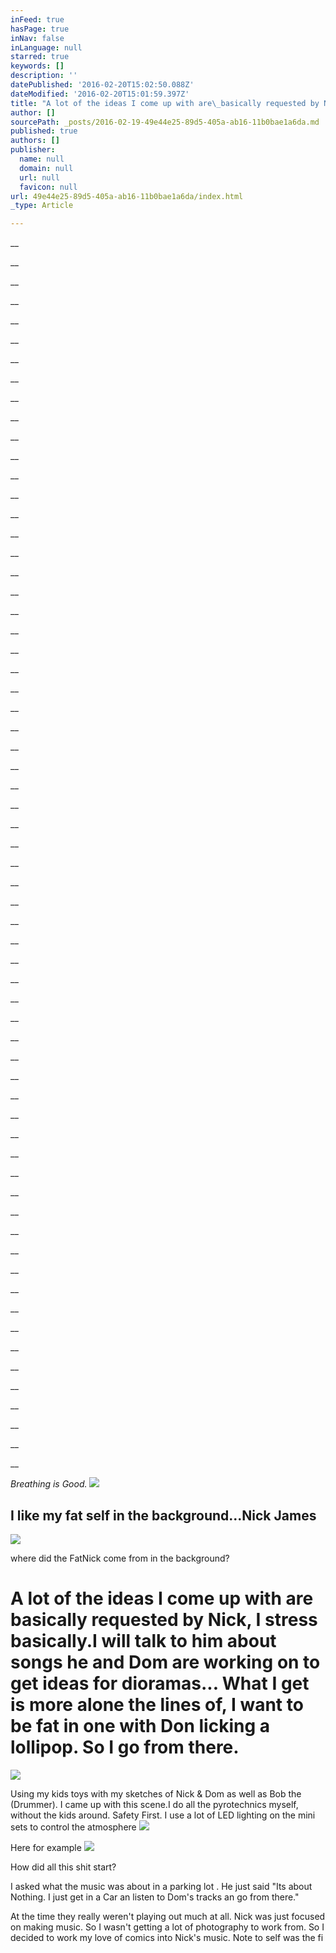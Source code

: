 ```yaml
---
inFeed: true
hasPage: true
inNav: false
inLanguage: null
starred: true
keywords: []
description: ''
datePublished: '2016-02-20T15:02:50.088Z'
dateModified: '2016-02-20T15:01:59.397Z'
title: "A lot of the ideas I come up with are\_basically requested by Nick, I stress basically.I will talk to him about songs he and Dom are working on to get ideas for\_dioramas... What I get is more alone the lines of, I\_want to be fat in one with Don licking a\_lollipop. So I go from there."
author: []
sourcePath: _posts/2016-02-19-49e44e25-89d5-405a-ab16-11b0bae1a6da.md
published: true
authors: []
publisher:
  name: null
  domain: null
  url: null
  favicon: null
url: 49e44e25-89d5-405a-ab16-11b0bae1a6da/index.html
_type: Article

---
```

__

__

__

__

__

__

__

__

__

__

__

__

__

__

__

__

__

__

__

__

__

__

__

__

__

__

__

__

__

__

__

__

__

__

__

__

__

__

__

__

__

__

__

__

__

__

__

__

__

__

__

__

__

__

__

__

__

__

__

__

__

__

__

__

_Breathing is Good._
![](https://the-grid-user-content.s3-us-west-2.amazonaws.com/e9294022-45d7-4933-bde4-8a018b5dccbc.jpg)

## I like my fat self in the background...Nick James
![](https://the-grid-user-content.s3-us-west-2.amazonaws.com/2a61e941-fb0c-4da1-9c2f-5f38f403da7a.jpg)

where did the FatNick come from in the background?

# A lot of the ideas I come up with are basically requested by Nick, I stress basically.I will talk to him about songs he and Dom are working on to get ideas for dioramas... What I get is more alone the lines of, I want to be fat in one with Don licking a lollipop. So I go from there.
![](https://the-grid-user-content.s3-us-west-2.amazonaws.com/007e3723-a0c8-4748-8824-4e3232a6a2c9.jpg)

Using my kids toys with my sketches of Nick & Dom as well as Bob the (Drummer). I came up with this scene.I do all the pyrotechnics myself, without the kids around. Safety First. I use a lot of LED lighting on the mini sets to control the atmosphere ![](https://the-grid-user-content.s3-us-west-2.amazonaws.com/436c425e-0680-4624-9504-227a2f4bb896.jpg)

Here for example ![](https://the-grid-user-content.s3-us-west-2.amazonaws.com/d96c3ece-c314-4873-a957-810dfe5ba643.jpg)

How did all this shit start?

I asked what the music was about in a parking lot . He just said "Its about Nothing. I just get in a Car an listen to Dom's tracks an go from there." 

At the time they really weren't playing out much at all. Nick was just focused on making music. So I wasn't getting a lot of photography to work from. So I decided to work my love of comics into Nick's music. Note to self was the fi